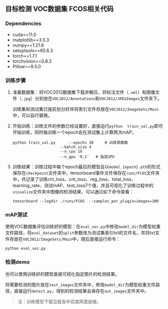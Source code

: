 ## 目标检测 VOC数据集 FCOS相关代码



### Dependencies

- cuda==11.0
- matplotlib==3.5.3
- numpy==1.21.6
- setuptools==65.6.3
- torch==1.7.1
- torchvision==0.8.2
- Pillow==9.5.0



### 训练步骤

1. 准备数据集：将VOC2012数据集下载并解压，将标注文件（`.xml`）和图像文件（`.jpg`）分别放在`VOC2012/Annotations`和`VOC2012/JPEGImages`文件夹下。

   训练集和测试集已提前划分好并将索引文件存放在`VOC2012/ImageSets/Main`中，可以自行替换。

2. 开始训练：训练文件的参数已经设置好，直接运行`python  train_val,py`即可开始训练，同时每训练一个epoch会在测试集上计算两次mAP。

   ```
   python train_val.py  	--epochs 30		# 训练周期数
   						--batch_size 4	
   						--n_cpu 16
   						--n_gpu '0,1'	# 指定GPU
   ```

3. 训练结果：训练过程中每个epoch最后的模型会以`model_{epoch}.pth`的形式保存在`checkpoint`文件夹中，tensorboard事件文件保存在`runs/FCOS`文件夹中，共记录了训练cln_loss、cnt_loss、reg_loss、total_loss、learning_rate、测试mAP、test_loss7个值，并且可视化了训练过程中的`visualize`文件夹中图像的检测结果，可以通过如下命令查看：

   ```
   tensorboard --logdir ./runs/FCOS  --samples_per_plugin=images=100
   ```

### mAP测试

使用VOC数据集评估训练好的模型：在`eval_voc.py`中修改`model_dir`为模型权重文件路径，将`eval_dataset`的`split`参数改为测试集索引txt的文件名，并将txt文件存放在`VOC2012/ImageSets/Main`中，随后直接运行命令：

```
python eval_voc.py
```

### 检测demo

也可以使用训练好的模型直接可视化指定图片的检测结果。

将需要检测的图片放在`test_images`文件夹中，修改`model_dir`为模型权重文件路径，直接运行`detect.py`，得到的检测结果会保存在`out_images`文件夹中。



> 注：训练模型下载见报告中百度网盘链接。



